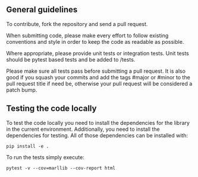 ## General guidelines

To contribute, fork the repository and send a pull request.

When submitting code, please make every effort to follow existing conventions and style in order to keep the code as readable as possible.

Where appropriate, please provide unit tests or integration tests. Unit tests should be pytest based tests and be added to <project>/tests.

Please make sure all tests pass before submitting a pull request. It is also good if you squash your commits and add the tags #major or #minor to the pull request title if need be, otherwise your pull request will be considered a patch bump.


## Testing the code locally

To test the code locally you need to install the dependencies for the library in the current environment. Additionally, you need to install the dependencies for testing. All of those dependencies can be installed with:

```
pip install -e .
```

To run the tests simply execute:

```
pytest -v --cov=marllib --cov-report html
```
